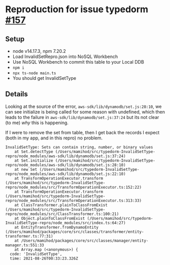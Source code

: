 # Reproduction for issue typedorm [#157](https://github.com/typedorm/typedorm/issues/157)

## Setup

- node v14.17.3, npm 7.20.2
- Load InvalidSetRepro.json into NoSQL Workbench
- Use NoSQL Workbench to commit this table to your Local DDB
- `npm i`
- `npx ts-node main.ts`
- You should get InvalidSetType

## Details

Looking at the source of the error, `aws-sdk/lib/dynamodb/set.js:28:10`, we can see initialize is being called for some reason with undefined, which then leads to the failure in `aws-sdk/lib/dynamodb/set.js:37:24` but its not clear (to me) _why_ this is happening.

If I were to remove the set from table, then I get back the records I expect (both in my app, and in this repro) no problem.

```
InvalidSetType: Sets can contain string, number, or binary values
    at Set.detectType (/Users/mamihod/src/typedorm-InvalidSetType-repro/node_modules/aws-sdk/lib/dynamodb/set.js:37:24)
    at Set.initialize (/Users/mamihod/src/typedorm-InvalidSetType-repro/node_modules/aws-sdk/lib/dynamodb/set.js:28:10)
    at new Set (/Users/mamihod/src/typedorm-InvalidSetType-repro/node_modules/aws-sdk/lib/dynamodb/set.js:22:10)
    at TransformOperationExecutor.transform (/Users/mamihod/src/typedorm-InvalidSetType-repro/node_modules/src/TransformOperationExecutor.ts:152:22)
    at TransformOperationExecutor.transform (/Users/mamihod/src/typedorm-InvalidSetType-repro/node_modules/src/TransformOperationExecutor.ts:313:33)
    at ClassTransformer.plainToClassFromExist (/Users/mamihod/src/typedorm-InvalidSetType-repro/node_modules/src/ClassTransformer.ts:100:21)
    at Object.plainToClassFromExist (/Users/mamihod/src/typedorm-InvalidSetType-repro/node_modules/src/index.ts:64:27)
    at EntityTransformer.fromDynamoEntity (/Users/mamihod/packages/core/src/classes/transformer/entity-transformer.ts:77:31)
    at /Users/mamihod/packages/core/src/classes/manager/entity-manager.ts:551:33
    at Array.map (<anonymous>) {
  code: 'InvalidSetType',
  time: 2021-08-26T00:33:23.326Z
```
